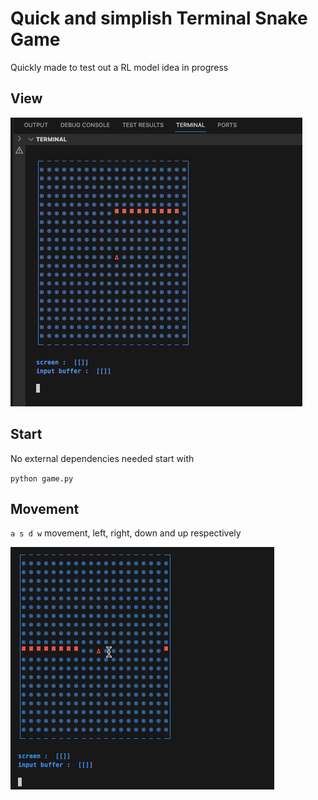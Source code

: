 # Quick and simplish Terminal Snake Game
Quickly made to test out a RL model idea in progress

## View
![game view](./game_view.png)

## Start
No external dependencies needed
start with<br>
<!-- `$ `  -->
`python game.py`

## Movement
`a s d w` movement, left, right, down and up respectively

![game play](./game_gif.gif)